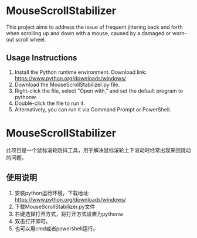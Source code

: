 # MouseScrollStabilizer
This project aims to address the issue of frequent jittering back and forth when scrolling up and down with a mouse, caused by a damaged or worn-out scroll wheel.

## Usage Instructions
1. Install the Python runtime environment. Download link: https://www.python.org/downloads/windows/
2. Download the MouseScrollStabilizer.py file.
3. Right-click the file, select "Open with," and set the default program to pythonw.
4. Double-click the file to run it.
5. Alternatively, you can run it via Command Prompt or PowerShell.

# MouseScrollStabilizer
此项目是一个鼠标滚轮防抖工具，用于解决鼠标滚轮上下滚动时经常出现来回跳动的问题。

## 使用说明
1. 安装python运行环境，下载地址: https://www.python.org/downloads/windows/
2. 下载MouseScrollStabilizer.py文件
3. 右键选择打开方式，将打开方式设置为pythonw
4. 双击打开即可。
5. 也可以用cmd或者powershell运行。
